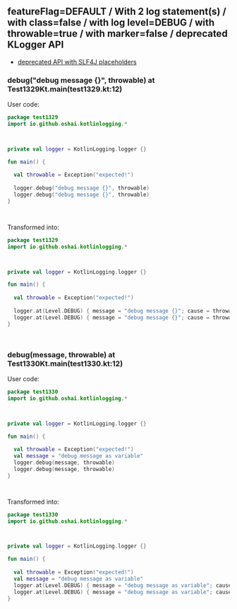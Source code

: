 ## featureFlag=DEFAULT / With 2 log statement(s) / with class=false / with log level=DEBUG / with throwable=true / with marker=false / deprecated KLogger API

* [deprecated API with SLF4J placeholders](deprecated-slf4j-placeholders.md)

###  debug("debug message {}", throwable) at Test1329Kt.main(test1329.kt:12)

User code:
```kotlin
package test1329
import io.github.oshai.kotlinlogging.*



private val logger = KotlinLogging.logger {}

fun main() {
  
  val throwable = Exception("expected!")
  
  logger.debug("debug message {}", throwable)
  logger.debug("debug message {}", throwable)
}




```
  
Transformed into:
```kotlin
package test1329
import io.github.oshai.kotlinlogging.*



private val logger = KotlinLogging.logger {}

fun main() {
  
  val throwable = Exception("expected!")
  
  logger.at(Level.DEBUG) { message = "debug message {}"; cause = throwable; internalCompilerData = KLoggingEventBuilder.InternalCompilerData(messageTemplate = "\"debug message {}\"", className = "test1329.Test1329Kt", methodName = "main", fileName = "test1329.kt", lineNumber = 12)
  logger.at(Level.DEBUG) { message = "debug message {}"; cause = throwable; internalCompilerData = KLoggingEventBuilder.InternalCompilerData(messageTemplate = "\"debug message {}\"", className = "test1329.Test1329Kt", methodName = "main", fileName = "test1329.kt", lineNumber = 13)
}




```

###  debug(message, throwable) at Test1330Kt.main(test1330.kt:12)

User code:
```kotlin
package test1330
import io.github.oshai.kotlinlogging.*



private val logger = KotlinLogging.logger {}

fun main() {
  
  val throwable = Exception("expected!")
  val message = "debug message as variable"
  logger.debug(message, throwable)
  logger.debug(message, throwable)
}




```
  
Transformed into:
```kotlin
package test1330
import io.github.oshai.kotlinlogging.*



private val logger = KotlinLogging.logger {}

fun main() {
  
  val throwable = Exception("expected!")
  val message = "debug message as variable"
  logger.at(Level.DEBUG) { message = "debug message as variable"; cause = throwable; internalCompilerData = KLoggingEventBuilder.InternalCompilerData(messageTemplate = "message", className = "test1330.Test1330Kt", methodName = "main", fileName = "test1330.kt", lineNumber = 12)
  logger.at(Level.DEBUG) { message = "debug message as variable"; cause = throwable; internalCompilerData = KLoggingEventBuilder.InternalCompilerData(messageTemplate = "message", className = "test1330.Test1330Kt", methodName = "main", fileName = "test1330.kt", lineNumber = 13)
}




```
